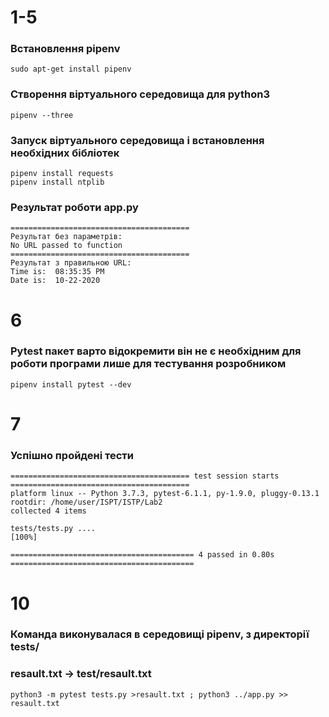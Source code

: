 # 1-5

### Встановлення pipenv
```
sudo apt-get install pipenv
```
### Створення віртуального середовища для python3
```
pipenv --three
```
### Запуск віртуального середовища і встановлення необхідних бібліотек
``` 
pipenv install requests
pipenv install ntplib
```

### Результат роботи app.py
```
========================================
Результат без параметрів: 
No URL passed to function
========================================
Результат з правильною URL: 
Time is:  08:35:35 PM
Date is:  10-22-2020
```

# 6
###  Pytest пакет варто відокремити він не є необхідним для роботи програми лише для тестування розробником
``` 
pipenv install pytest --dev
```
# 7 
### Успішно пройдені тести
```
======================================== test session starts ========================================
platform linux -- Python 3.7.3, pytest-6.1.1, py-1.9.0, pluggy-0.13.1
rootdir: /home/user/ISPT/ISTP/Lab2
collected 4 items                                                                                   

tests/tests.py ....                                                                           [100%]

========================================= 4 passed in 0.80s =========================================
```
# 10
### Команда виконувалася в середовищі pipenv, з директорії tests/ 
### resault.txt -> test/resault.txt 
```
python3 -m pytest tests.py >resault.txt ; python3 ../app.py >> resault.txt
``` 
